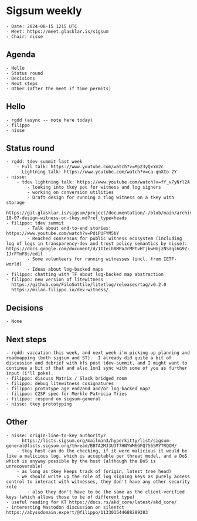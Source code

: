 # Sigsum weekly

    - Date: 2024-08-15 1215 UTC
    - Meet: https://meet.glasklar.is/sigsum
    - Chair: nisse

## Agenda

    - Hello
    - Status round
    - Decisions
    - Next steps
    - Other (after the meet if time permits)

## Hello

    - rgdd (async -- note here today)
    - filippo
    - nisse

## Status round

    - rgdd: tdev summit last week
        - Full talk: https://www.youtube.com/watch?v=Mp23yQxYm2c
        - Lightning talk: https://www.youtube.com/watch?v=ca-qnXIo-2Y
    - nisse:
        - tdev lightning talk: https://www.youtube.com/watch?v=fY_v7yNrl2A
            - looking into tkey poc for witness and log signers
            - working on conversion utilities
            - Draft design for running a tlog witness on a tkey with storage
	    https://git.glasklar.is/sigsum/project/documentation/-/blob/main/archive/2024-10-07-design-witness-on-tkey.md?ref_type=heads
	- filippo: tdev summit
            - Talk about end-to-end stories: https://www.youtube.com/watch?v=PdiPUFYM5bY
            - Reached consensus for public witness ecosystem (including log of logs in transparency-dev and trust policy semantics by nisse):  https://docs.google.com/document/d/1IIeih8MPaJrMPtvHTjkwHGjzNSdql6G9Z-1JrFTmF8s/edit
            - Some volunteers for running witnesses (incl. from IETF-world)
            - Ideas about log-backed maps
	- filippo: chatting with TF about log-backed map abstraction
	- filippo: new version of litewitness
	  https://github.com/FiloSottile/litetlog/releases/tag/v0.2.0
	  https://milan.filippo.io/dev-witness/
	
## Decisions

    - None

## Next steps

    - rgdd: vaccation this week, and next week i'm picking up planning and roadmapping (both sigsum and ST).  I already did quite a bit of discussion and debrief with kfs post tdev-summit, and I might want to continue a bit of that and also 1on1 sync with some of you as further input (i'll poke).
    - filippo: discuss Matrix / Slack bridged room
    - filippo: debug litewitness cosignatures
    - filippo: prototype age end2and and/or log-backed map?
    - filippo: C2SP spec for Merkle Patricia Tries
    - filippo: respond on sigsum-general
    - nisse: tkey prototyping

## Other

    - nisse: origin-line-to-key authority?
        - https://lists.sigsum.org/mailman3/hyperkitty/list/sigsum-general@lists.sigsum.org/thread/BBTA2MJ3U3T7HNYWM6GFQ7565MYTRQOM/
        - tkey host can do the checking, if it were malicious it would be like a malicious log, which is acceptable per threat model, and a DoS which is anyway possible by the host (although the DoS is unrecoverable)
	    - as long as tkey keeps track of (origin, latest tree head)
	    - we should write up the role of log signing keys as purely access control to interact with witnesses, they don't have any other security role
	        - also they don't have to be the same as the client-verified keys (which allows those to be of different type)
    - useful reading for KT https://docs.rs/akd_core/latest/akd_core/
    - interesting Mastodon discussion on silentct
    https://abyssdomain.expert/@filippo/113301544688289383
